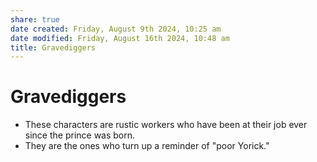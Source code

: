 ```yaml
---
share: true
date created: Friday, August 9th 2024, 10:25 am
date modified: Friday, August 16th 2024, 10:48 am
title: Gravediggers
---
```

  
# Gravediggers  
  
- These characters are rustic workers who have been at their job ever since the prince was born.  
- They are the ones who turn up a reminder of "poor Yorick."